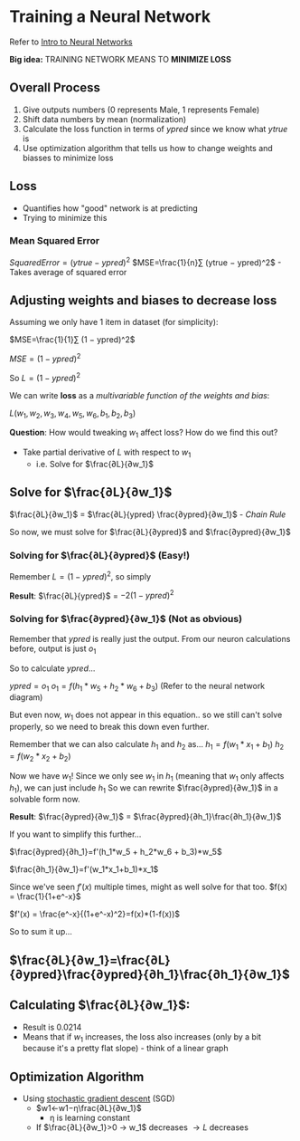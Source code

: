 # Training a Neural Network
Refer to [Intro to Neural Networks]([https://victorzhou.com/blog/intro-to-neural-networks/](https://victorzhou.com/blog/intro-to-neural-networks/))

**Big idea:** TRAINING NETWORK MEANS TO **MINIMIZE LOSS**
## Overall Process
1. Give outputs numbers (0 represents Male, 1 represents Female)
2. Shift data numbers by mean (normalization)
3. Calculate the loss function in terms of $ypred$ since we know what $ytrue$ is
4. Use optimization algorithm that tells us how to change weights and biasses to minimize loss

## Loss
- Quantifies how "good" network is at predicting
- Trying to minimize this

### Mean Squared Error
$Squared Error = (ytrue − ypred)^2$
$MSE=\frac{1}{n}∑ (ytrue − ypred)^2$ - Takes average of squared error

## Adjusting weights and biases to decrease loss
Assuming we only have 1 item in dataset (for simplicity):

$MSE=\frac{1}{1}∑ (1 − ypred)^2$

$MSE= (1 − ypred)^2$

So $L=(1 − ypred)^2$

We can write **loss** as a *multivariable function of the weights and bias*:

$L(w_1, w_2, w_3, w_4, w_5, w_6, b_1, b_2, b_3)$

**Question**: How would tweaking $w_1$ affect loss? How do we find this out?
- Take partial derivative of $L$ with respect to $w_1$
  - i.e. Solve for $\frac{∂L}{∂w_1}$

## Solve for $\frac{∂L}{∂w_1}$
$\frac{∂L}{∂w_1}$ = $\frac{∂L}{ypred} \frac{∂ypred}{∂w_1}$ - *Chain Rule*

So now, we must solve for $\frac{∂L}{∂ypred}$ and $\frac{∂ypred}{∂w_1}$

### Solving for $\frac{∂L}{∂ypred}$ (Easy!)

Remember $L=(1 − ypred)^2$, so simply

**Result**: $\frac{∂L}{ypred}$ = $-2(1-ypred)^2$

### Solving for $\frac{∂ypred}{∂w_1}$ (Not as obvious)

Remember that $ypred$ is really just the output.
From our neuron calculations before, output is just $o_1$

So to calculate $ypred$...

$ypred = o_1$
$o_1 = f(h_1*w_5 + h_2 * w_6 + b_3)$ (Refer to the neural network diagram)

But even now, $w_1$ does not appear in this equation.. so we still can't solve properly, so we need to break this down even further.

Remember that we can also calculate $h_1$ and $h_2$ as...
$h_1 = f(w_1*x_1 + b_1)$
$h_2 = f(w_2*x_2 + b_2)$

Now we have $w_1$! Since we only see $w_1$ in $h_1$ (meaning that $w_1$ only affects $h_1$), we can just include $h_1$ So we can rewrite $\frac{∂ypred}{∂w_1}$ in a solvable form now.

**Result**: $\frac{∂ypred}{∂w_1}$ = $\frac{∂ypred}{∂h_1}\frac{∂h_1}{∂w_1}$

If you want to simplify this further...

$\frac{∂ypred}{∂h_1}=f'(h_1*w_5 + h_2*w_6 + b_3)*w_5$ 

$\frac{∂h_1}{∂w_1}=f'(w_1*x_1+b_1)*x_1$

Since we've seen $f'(x)$ multiple times, might as well solve for that too.
$f(x) = \frac{1}{1+e^-x}$

$f'(x) = \frac{e^-x}{(1+e^-x)^2}=f(x)*(1-f(x))$

So to sum it up...

## $\frac{∂L}{∂w_1}=\frac{∂L}{∂ypred}\frac{∂ypred}{∂h_1}\frac{∂h_1}{∂w_1}$

## Calculating $\frac{∂L}{∂w_1}$:
- Result is 0.0214
- Means that if $w_1$ increases, the loss also increases (only by a bit because it's a pretty flat slope) - think of a linear graph

## Optimization Algorithm
- Using [stochastic gradient descent](https://en.wikipedia.org/wiki/Stochastic_gradient_descent) (SGD)
  - $w1​←w1​−η\frac{∂L}{∂w_1}$
    - η is learning constant
  - If $\frac{∂L}{∂w_1}>0 → w_1$ decreases $→ L$ decreases

